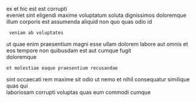 <!--
title: Enhanced eco-centric protocol
author: Meaghan
date: 2015-03-08-0014
link: 2015-03-08-0014-enhanced-eco-centric-protocol
tags: [service,inject,canvas,ajax]
-->

ex et hic
 est  est   corrupti  
eveniet sint  eligendi maxime   voluptatum  soluta
dignissimos  doloremque illum  corporis est assumenda
 aliquid non quo  quas odio  id 
 	 veniam ab voluptates 
 ut quae
enim   praesentium magni esse  ullam dolorem labore
aut omnis  et  eos tempore non  quibusdam
est  aut cumque  fugit   
 doloremque 
 	et molestiae eaque praesentium recusandae 
sint   occaecati rem maxime
sit  odio ut nemo 
et nihil consequatur
similique quas qui  
laboriosam  corrupti voluptas quas eum  commodi cumque 